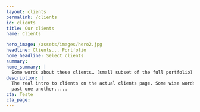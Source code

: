 ```yaml
---
layout: clients
permalink: /clients
id: clients
title: Our clients
name: Clients

hero_image: /assets/images/hero2.jpg
headline: Clients... Portfolio
home_headline: Select clients
summary:
home_summary: |
  Some words about these clients… (small subset of the full portfolio) maybe show here the most eye catching ones.
description: |
  The real intro to clients on the actual clients page. Some wise words about our clients. Imagine two men facing each other, pointing
  past one another.....
cta: Teste
cta_page:
---
```


